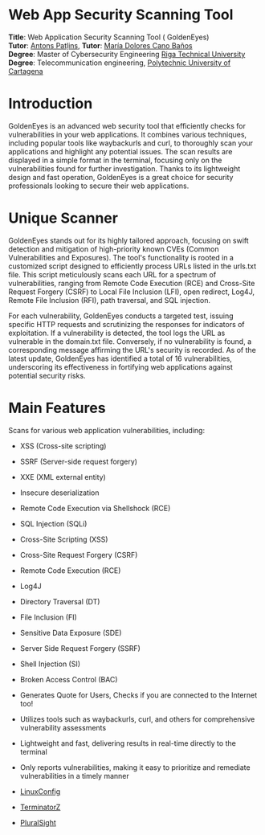 # Web App Security Scanning Tool
**Title**: Web Application Security Scanning Tool ( GoldenEyes) <br>
**Tutor**: [Antons Patļins](https://ortus.rtu.lv/science/en/experts/5551), **Tutor**: [María Dolores Cano Baños](https://personas.upct.es/en/profile/mdolores.cano) <br>
**Degree**: Master of Cybersecurity Engineering [Riga Technical University](https://www.rtu.lv/en) <br>
**Degree**: Telecommunication engineering, [Polytechnic University of Cartagena](https://www.upct.es/) 

# Introduction
GoldenEyes is an advanced web security tool that efficiently checks for vulnerabilities in your web applications. It combines various techniques, including popular tools like waybackurls and curl, to thoroughly scan your applications and highlight any potential issues. The scan results are displayed in a simple format in the terminal, focusing only on the vulnerabilities found for further investigation. Thanks to its lightweight design and fast operation, GoldenEyes is a great choice for security professionals looking to secure their web applications.

# Unique Scanner
GoldenEyes stands out for its highly tailored approach, focusing on swift detection and mitigation of high-priority known CVEs (Common Vulnerabilities and Exposures). The tool's functionality is rooted in a customized script designed to efficiently process URLs listed in the urls.txt file. This script meticulously scans each URL for a spectrum of vulnerabilities, ranging from Remote Code Execution (RCE) and Cross-Site Request Forgery (CSRF) to Local File Inclusion (LFI), open redirect, Log4J, Remote File Inclusion (RFI), path traversal, and SQL injection. 

For each vulnerability, GoldenEyes conducts a targeted test, issuing specific HTTP requests and scrutinizing the responses for indicators of exploitation. If a vulnerability is detected, the tool logs the URL as vulnerable in the domain.txt file. Conversely, if no vulnerability is found, a corresponding message affirming the URL's security is recorded. As of the latest update, GoldenEyes has identified a total of 16 vulnerabilities, underscoring its effectiveness in fortifying web applications against potential security risks.

# Main Features
Scans for various web application vulnerabilities, including:

- XSS (Cross-site scripting)

- SSRF (Server-side request forgery)

- XXE (XML external entity)

- Insecure deserialization

- Remote Code Execution via Shellshock (RCE)

- SQL Injection (SQLi)

- Cross-Site Scripting (XSS)

- Cross-Site Request Forgery (CSRF)

- Remote Code Execution (RCE)

- Log4J

- Directory Traversal (DT)

- File Inclusion (FI)

- Sensitive Data Exposure (SDE)

- Server Side Request Forgery (SSRF)

- Shell Injection (SI)

- Broken Access Control (BAC)

- Generates  Quote for Users, Checks if you are connected to the Internet too!

- Utilizes tools such as waybackurls, curl, and others for comprehensive vulnerability assessments
  
- Lightweight and fast, delivering results in real-time directly to the terminal

- Only reports vulnerabilities, making it easy to prioritize and remediate vulnerabilities in a timely manner




- [LinuxConfig](https://linuxconfig.org/bash-scripting-tutorial-for-beginners)
- [TerminatorZ](https://github.com/blackhatethicalhacking/TerminatorZ)
- [PluralSight](https://www.pluralsight.com/cloud-guru/labs/aws/write-an-automated-script-to-perform-a-vulnerability-scan-and-log-the-results)
